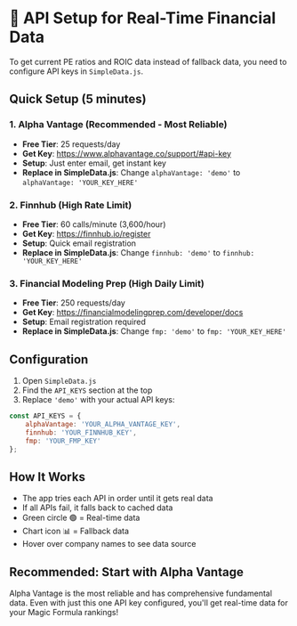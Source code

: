 # 🔑 API Setup for Real-Time Financial Data

To get current PE ratios and ROIC data instead of fallback data, you need to configure API keys in `SimpleData.js`.

## Quick Setup (5 minutes)

### 1. Alpha Vantage (Recommended - Most Reliable)
- **Free Tier**: 25 requests/day
- **Get Key**: https://www.alphavantage.co/support/#api-key
- **Setup**: Just enter email, get instant key
- **Replace in SimpleData.js**: Change `alphaVantage: 'demo'` to `alphaVantage: 'YOUR_KEY_HERE'`

### 2. Finnhub (High Rate Limit)
- **Free Tier**: 60 calls/minute (3,600/hour)
- **Get Key**: https://finnhub.io/register
- **Setup**: Quick email registration
- **Replace in SimpleData.js**: Change `finnhub: 'demo'` to `finnhub: 'YOUR_KEY_HERE'`

### 3. Financial Modeling Prep (High Daily Limit)
- **Free Tier**: 250 requests/day
- **Get Key**: https://financialmodelingprep.com/developer/docs
- **Setup**: Email registration required
- **Replace in SimpleData.js**: Change `fmp: 'demo'` to `fmp: 'YOUR_KEY_HERE'`

## Configuration

1. Open `SimpleData.js`
2. Find the `API_KEYS` section at the top
3. Replace `'demo'` with your actual API keys:

```javascript
const API_KEYS = {
    alphaVantage: 'YOUR_ALPHA_VANTAGE_KEY',
    finnhub: 'YOUR_FINNHUB_KEY', 
    fmp: 'YOUR_FMP_KEY'
};
```

## How It Works

- The app tries each API in order until it gets real data
- If all APIs fail, it falls back to cached data
- Green circle 🟢 = Real-time data
- Chart icon 📊 = Fallback data
- Hover over company names to see data source

## Recommended: Start with Alpha Vantage

Alpha Vantage is the most reliable and has comprehensive fundamental data. Even with just this one API key configured, you'll get real-time data for your Magic Formula rankings!
